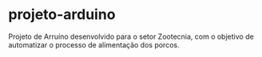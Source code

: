 # projeto-arduino
Projeto de Arruíno desenvolvido para o setor Zootecnia, com o objetivo de automatizar o processo de alimentação dos porcos.
